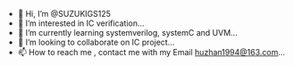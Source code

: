 - 👋 Hi, I’m @SUZUKIGS125
- 👀 I’m interested in IC verification...
- 🌱 I’m currently learning systemverilog, systemC and UVM...
- 💞️ I’m looking to collaborate on IC project...
- 📫 How to reach me , contact me with my Email huzhan1994@163.com...

<!---
SUZUKIGS125/SUZUKIGS125 is a ✨ special ✨ repository because its `README.md` (this file) appears on your GitHub profile.
You can click the Preview link to take a look at your changes.
--->
